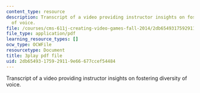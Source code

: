 ```yaml
---
content_type: resource
description: Transcript of a video providing instructor insights on fostering  diversity
  of voice.
file: /courses/cms-611j-creating-video-games-fall-2014/2db65493175929119e66677ccef54484_cBoUvyAaEUY.pdf
file_type: application/pdf
learning_resource_types: []
ocw_type: OCWFile
resourcetype: Document
title: 3play pdf file
uid: 2db65493-1759-2911-9e66-677ccef54484
---
```

Transcript of a video providing instructor insights on fostering  diversity of voice.

